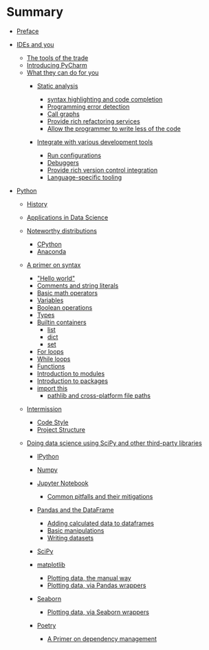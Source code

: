# Summary

- [Preface](preface.md)
- [IDEs and you](ide/intro/readme.md)
    - [The tools of the trade](ide/intro/tools.md)
    - [Introducing PyCharm](ide/intro/pycharm.md)
    - [What they can do for you]()
        - [Static analysis]()
            - [syntax highlighting and code completion](ide/syntax_highlighting/syntax_highlighting.md)
            - [Programming error detection](ide/error_detection/error_detection.md)
            - [Call graphs](ide/call_graphs/call_graphs.md)
            - [Provide rich refactoring services](ide/refactoring/refactoring.md)
            - [Allow the programmer to write less of the code]()

        - [Integrate with various development tools]()
            - [Run configurations](ide/run_configs/run_configurations.md)
            - [Debuggers](ide/breakpoints/debuggers.md)
            - [Provide rich version control integration](ide/vcs/vcs.md)
            - [Language-specific tooling]()

- [Python]()
    - [History]()
    - [Applications in Data Science]()
    - [Noteworthy distributions]()
        - [CPython]()
        - [Anaconda]()
    - [A primer on syntax]()
        - ["Hello world"](python/hello_world.md)
        - [Comments and string literals](python/comments.md)
        - [Basic math operators](python/basic_math_operators.md)
        - [Variables](python/variables.md)
        - [Boolean operations](python/booleans.md)
        - [Types](python/typing.md)
        - [Builtin containers](python/basic_containers/summary.md)
            - [list](python/basic_containers/lists.md)
            - [dict]()
            - [set](python/basic_containers/sets.md)
        - [For loops](python/loops/for.md)
        - [While loops](python/loops/while.md)
        - [Functions](python/functions.md)
        - [Introduction to modules](python/modules.md)
        - [Introduction to packages](python/packages.md)
        - [import this](python/import_this.md)
            - [pathlib and cross-platform file paths](python/pathlib.md)

    - [Intermission]()
        - [Code Style]()
        - [Project Structure]()

    - [Doing data science using SciPy and other third-party libraries](python/third_party_libs/summary.md)
        - [IPython](python/ipython.md)
        - [Numpy](python/the_ndarray.md)
        - [Jupyter Notebook](python/jupyter_notebook.md)
            - [Common pitfalls and their mitigations](python/jupyter_notebook_pitfalls.md)
        - [Pandas and the DataFrame](python/pandas/dataframe.md)
            - [Adding calculated data to dataframes]()
            - [Basic manipulations]()
            - [Writing datasets]()
        - [SciPy]()
        - [matplotlib]()
            - [Plotting data, the manual way]()
            - [Plotting data, via Pandas wrappers]()
        - [Seaborn]()
            - [Plotting data, via Seaborn wrappers]()

        - [Poetry]()
            - [A Primer on dependency management]()